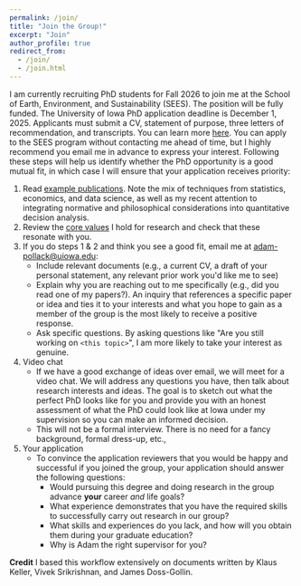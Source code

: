```yaml
---
permalink: /join/
title: "Join the Group!"
excerpt: "Join"
author_profile: true
redirect_from:
  - /join/
  - /join.html
---
```


I am currently recruiting PhD students for Fall 2026 to join me at the School of Earth, Environment, and Sustainability (SEES). The position will be fully funded. The University of Iowa PhD application deadline is December 1, 2025. Applicants must submit a CV, statement of purpose, three letters of recommendation, and transcripts. You can learn more [here](https://sees.uiowa.edu/graduate/admissions). You can apply to the SEES program without contacting me ahead of time, but I highly recommend you email me in advance to express your interest. Following these steps will help us identify whether the PhD opportunity is a good mutual fit, in which case I will ensure that your application receives priority: 

1. Read [example publications](https://abpoll.github.io/publications/). Note the mix of techniques from statistics, economics, and data science, as well as my recent attention to integrating normative and philosophical considerations into quantitative decision analysis. 
2. Review the [core values](https://keller-lab.github.io/web-manual/docs/lab-values/) I hold for research and check that these resonate with you. 
3. If you do steps 1 & 2 and think you see a good fit, email me at <adam-pollack@uiowa.edu>:
    * Include relevant documents (e.g., a current CV, a draft of your personal statement, any relevant prior work you'd like me to see)
    * Explain why you are reaching out to me specifically (e.g., did you read one of my papers?). An inquiry that references a specific paper or idea and ties it to your interests and what you hope to gain as a member of the group is the most likely to receive a positive response. 
    * Ask specific questions. By asking questions like "Are you still working on `<this topic>`", I am more likely to take your interest as genuine.
4. Video chat
    * If we have a good exchange of ideas over email, we will meet for a video chat. We will address any questions you have, then talk about research interests and ideas. The goal is to sketch out what the perfect PhD looks like for you and provide you with an honest assessment of what the PhD could look like at Iowa under my supervision so you can make an informed decision.
    * This will not be a formal interview. There is no need for a fancy background, formal dress-up, etc.,
5. Your application
    * To convince the application reviewers that you would be happy and successful if you joined the group, your application should answer the following questions:
      * Would pursuing this degree and doing research in the group advance **your** career *and* life goals?
      * What experience demonstrates that you have the required skills to successfully carry out research in our group? 
      * What skills and experiences do you lack, and how will you obtain them during your graduate education? 
      * Why is Adam the right supervisor for you? 



**Credit**
I based this workflow extensively on documents written by Klaus Keller, Vivek Srikrishnan, and James Doss-Gollin. 